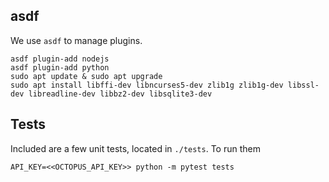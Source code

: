 

## asdf

We use `asdf` to manage plugins. 

```
asdf plugin-add nodejs
asdf plugin-add python
sudo apt update & sudo apt upgrade
sudo apt install libffi-dev libncurses5-dev zlib1g zlib1g-dev libssl-dev libreadline-dev libbz2-dev libsqlite3-dev
```

## Tests

Included are a few unit tests, located in `./tests`. To run them

```
API_KEY=<<OCTOPUS_API_KEY>> python -m pytest tests
```